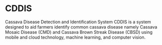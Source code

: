 # CDDIS
Cassava Disease Detection and Identification System CDDIS is a system designed to aid farmers identify common cassava disease namely Cassava Mosaic Disease (CMD) and Cassava Brown Streak Disease (CBSD) using mobile and cloud technology, machine learning, and computer vision.
